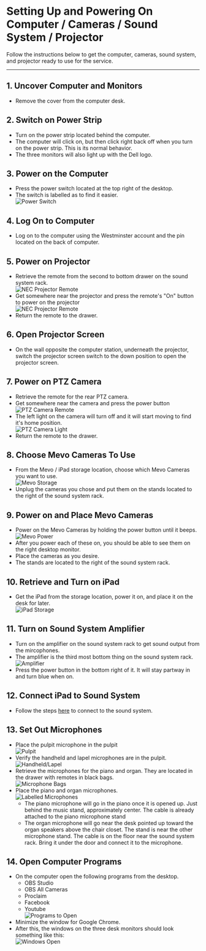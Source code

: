 # Setting Up and Powering On Computer / Cameras / Sound System / Projector

Follow the instructions below to get the computer, cameras, sound system, and projector ready to use for the service.

---

## 1. Uncover Computer and Monitors
 - Remove the cover from the computer desk.

## 2. Switch on Power Strip
 - Turn on the power strip located behind the computer.
 - The computer will click on, but then click right back off when you turn on the power strip. This is its normal behavior.
 - The three monitors will also light up with the Dell logo.

## 3. Power on the Computer
 - Press the power switch located at the top right of the desktop.
 - The switch is labelled as to find it easier.
 <br>![Power Switch](../assets/images/setting-up-powering-on/dell-power-switch%400.5x.png)

## 4. Log On to Computer
 - Log on to the computer using the Westminster account and the pin located on the back of computer.

## 5. Power on Projector
 - Retrieve the remote from the second to bottom drawer on the sound system rack.
 <br>![NEC Projector Remote](../assets/images/setting-up-powering-on/sound-system-rack%400.1x.png)
 - Get somewhere near the projector and press the remote's "On" button to power on the projector
 <br>![NEC Projector Remote](../assets/images/setting-up-powering-on/nec-projector-remore%400.25x.png)
 - Return the remote to the drawer.

## 6. Open Projector Screen
 - On the wall opposite the computer station, underneath the projector, switch the projector screen switch to the down position to open the projector screen.

## 7. Power on PTZ Camera
 - Retrieve the remote for the rear PTZ camera.
 - Get somewhere near the camera and press the power button
 <br>![PTZ Camera Remote](../assets/images/setting-up-powering-on/ptzoptics-remote.png)
 - The left light on the camera will turn off and it will start moving to find it's home position.
 <br>![PTZ Camera Light](../assets/images/setting-up-powering-on/ptz-camera.png)
 - Return the remote to the drawer.

## 8. Choose Mevo Cameras To Use
 - From the Mevo / iPad storage location, choose which Mevo Cameras you want to use.
 <br>![Mevo Storage](../assets/images/setting-up-powering-on/mevos-ipad%400.1x.png)
 - Unplug the cameras you chose and put them on the stands located to the right of the sound system rack.

## 9. Power on and Place Mevo Cameras
 - Power on the Mevo Cameras by holding the power button until it beeps.
    <br>![Mevo Power](../assets/images/setting-up-powering-on/mevo-back%400.5x.png)
 - After you power each of these on, you should be able to see them on the right desktop monitor.
 - Place the cameras as you desire.
 - The stands are located to the right of the sound system rack.

## 10. Retrieve and Turn on iPad
 - Get the iPad from the storage location, power it on, and place it on the desk for later.
 <br>![iPad Storage](../assets/images/setting-up-powering-on/mevos-ipad%400.1x.png)

## 11. Turn on Sound System Amplifier
 - Turn on the amplifier on the sound system rack to get sound output from the mircophones.
 - The amplifier is the third most bottom thing on the sound system rack.
 <br>![Amplifier](../assets/images/setting-up-powering-on/sound-system-rack-amplifier%400_3.png)
 - Press the power button in the bottom right of it. It will stay partway in and turn blue when on.

## 12. Connect iPad to Sound System
 - Follow the steps [here](ipad-sound-system.md) to connect to the sound system.

## 13. Set Out Microphones
 - Place the pulpit microphone in the pulpit
 <br>![Pulpit](../assets/images/setting-up-powering-on/pulpit%400.1x.png)
 - Verify the handheld and lapel microphones are in the pulpit.
 <br>![Handheld/Lapel](../assets/images/setting-up-powering-on/lapel-handheld%400.1x.png)
 - Retrieve the microphones for the piano and organ. They are located in the drawer with remotes in black bags.
  <br>![Microphone Bags](../assets/images/setting-up-powering-on/mic-bags%400.1x.png)
 - Place the piano and organ microphones.
 <br>![Labelled Microphones](../assets/images/setting-up-powering-on/mics-labelled%400.1x.png)
   - The piano microphone will go in the piano once it is opened up. Just behind the music stand, approximately center. The cable is already attached to the piano microphone stand
   - The organ microphone will go near the desk pointed up toward the organ speakers above the chair closet. The stand is near the other microphone stand. The cable is on the floor near the sound system rack. Bring it under the door and connect it to the microphone.

## 14. Open Computer Programs
 - On the computer open the following programs from the desktop.
    - OBS Studio
    - OBS All Cameras
    - Proclaim
    - Facebook
    - Youtube
    <br>![Programs to Open](../assets/images/setting-up-powering-on/programs.png)
 - Minimize the window for Google Chrome.
 - After this, the windows on the three desk monitors should look something like this:
  <br>![Windows Open](../assets/images/setting-up-powering-on/windows-open.png)

